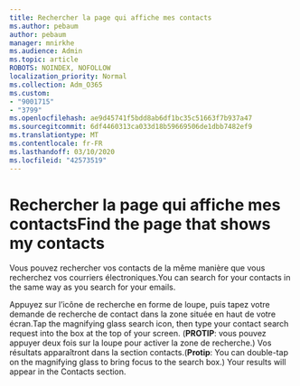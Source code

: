 ```yaml
---
title: Rechercher la page qui affiche mes contacts
ms.author: pebaum
author: pebaum
manager: mnirkhe
ms.audience: Admin
ms.topic: article
ROBOTS: NOINDEX, NOFOLLOW
localization_priority: Normal
ms.collection: Adm_O365
ms.custom:
- "9001715"
- "3799"
ms.openlocfilehash: ae9d45741f5bdd8ab6df1bc35c51663f7b937a47
ms.sourcegitcommit: 6df4460313ca033d18b59669506de1dbb7482ef9
ms.translationtype: MT
ms.contentlocale: fr-FR
ms.lasthandoff: 03/10/2020
ms.locfileid: "42573519"
---
```

# <a name="find-the-page-that-shows-my-contacts"></a><span data-ttu-id="9345b-102">Rechercher la page qui affiche mes contacts</span><span class="sxs-lookup"><span data-stu-id="9345b-102">Find the page that shows my contacts</span></span>

<span data-ttu-id="9345b-103">Vous pouvez rechercher vos contacts de la même manière que vous recherchez vos courriers électroniques.</span><span class="sxs-lookup"><span data-stu-id="9345b-103">You can search for your contacts in the same way as you search for your emails.</span></span>
 
<span data-ttu-id="9345b-104">Appuyez sur l’icône de recherche en forme de loupe, puis tapez votre demande de recherche de contact dans la zone située en haut de votre écran.</span><span class="sxs-lookup"><span data-stu-id="9345b-104">Tap the magnifying glass search icon, then type your contact search request into the box at the top of your screen.</span></span> <span data-ttu-id="9345b-105">(**PROTIP**: vous pouvez appuyer deux fois sur la loupe pour activer la zone de recherche.) Vos résultats apparaîtront dans la section contacts.</span><span class="sxs-lookup"><span data-stu-id="9345b-105">(**Protip**: You can double-tap on the magnifying glass to bring focus to the search box.) Your results will appear in the Contacts section.</span></span>
